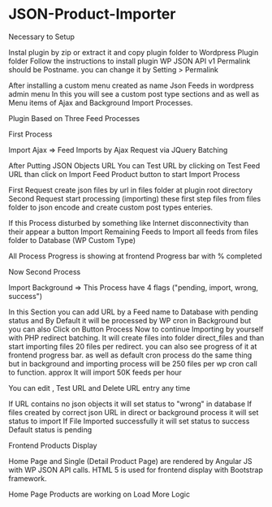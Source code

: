 # JSON-Product-Importer

Necessary to Setup 

Instal plugin by zip or extract it and copy plugin folder to Wordpress Plugin folder
Follow the instructions to install plugin WP JSON API v1
Permalink should be Postname. you can change it by Setting > Permalink

After installing a custom menu created as name Json Feeds in wordpress admin menu
In this you will see a custom post type sections and as well as Menu items of Ajax and Background
Import Processes.

Plugin Based on Three Feed Processes 

First Process

Import Ajax => Feed Imports by Ajax Request via JQuery Batching 

After Putting JSON Objects URL You can Test URL by clicking on Test Feed URL than
click on Import Feed Product button to start Import Process

First Request create json files by url in files folder at plugin root directory
Second Request start processing (importing) these first step files from files folder to 
json encode and create custom post types enteries.

If this Process disturbed by something like Internet disconnectivity than their appear
a button Import Remaining Feeds to Import all feeds from files folder to Database (WP Custom Type)

All Process Progress is showing at frontend Progress bar with % completed 

Now Second Process 

Import Background => This Process have 4 flags ("pending, import, wrong, success")

In this Section you can add URL by a Feed name to Database with pending status and By Default it will be processed by WP cron 
in Background but you can also Click on Button Process Now to continue Importing by yourself with PHP redirect
batching. It will create files into folder direct_files and than start importing files 20 files per redirect.
you can also see progress of it at frontend progress bar. as well as default cron process do the same thing but in background
and importing process will be 250 files per wp cron call to function. approx It will import 50K feeds per hour

You can edit , Test URL and Delete URL entry any time

If URL contains no json objects it will set status to "wrong" in database
If files created by correct json URL in direct or background process it will set status to import
If File Imported successfully it will set status to success
Default status is pending

Frontend Products Display

Home Page and Single (Detail Product Page) are rendered by Angular JS with WP JSON API calls.
HTML 5 is used for frontend display with Bootstrap framework.

Home Page Products are working on Load More Logic
 
